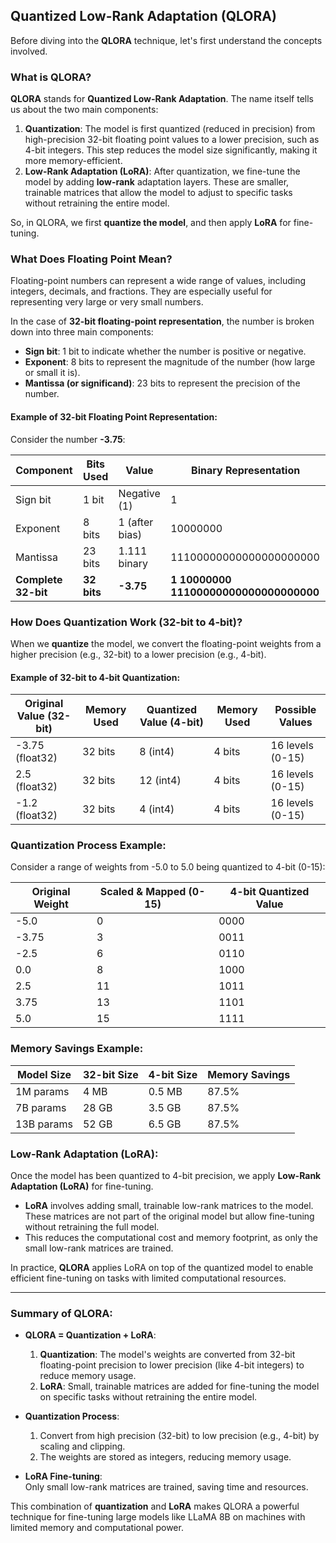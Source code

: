 ## Quantized Low-Rank Adaptation (QLORA)

Before diving into the **QLORA** technique, let's first understand the concepts involved.

### What is QLORA?

**QLORA** stands for **Quantized Low-Rank Adaptation**. The name itself tells us about the two main components:
1. **Quantization**: The model is first quantized (reduced in precision) from high-precision 32-bit floating point values to a lower precision, such as 4-bit integers. This step reduces the model size significantly, making it more memory-efficient.
2. **Low-Rank Adaptation (LoRA)**: After quantization, we fine-tune the model by adding **low-rank** adaptation layers. These are smaller, trainable matrices that allow the model to adjust to specific tasks without retraining the entire model.

So, in QLORA, we first **quantize the model**, and then apply **LoRA** for fine-tuning.

### What Does Floating Point Mean?

Floating-point numbers can represent a wide range of values, including integers, decimals, and fractions. They are especially useful for representing very large or very small numbers. 

In the case of **32-bit floating-point representation**, the number is broken down into three main components:
- **Sign bit**: 1 bit to indicate whether the number is positive or negative.
- **Exponent**: 8 bits to represent the magnitude of the number (how large or small it is).
- **Mantissa (or significand)**: 23 bits to represent the precision of the number.

#### Example of 32-bit Floating Point Representation:

Consider the number **-3.75**:

| Component | Bits Used | Value | Binary Representation |
|-----------|-----------|-------|---------------------|
| Sign bit | 1 bit | Negative (1) | 1 |
| Exponent | 8 bits | 1 (after bias) | 10000000 |
| Mantissa | 23 bits | 1.111 binary | 11100000000000000000000 |
| **Complete 32-bit** | **32 bits** | **-3.75** | **1 10000000 11100000000000000000000** |

### How Does Quantization Work (32-bit to 4-bit)?

When we **quantize** the model, we convert the floating-point weights from a higher precision (e.g., 32-bit) to a lower precision (e.g., 4-bit). 

#### Example of 32-bit to 4-bit Quantization:

| Original Value (32-bit) | Memory Used | Quantized Value (4-bit) | Memory Used | Possible Values |
|------------------------|-------------|------------------------|-------------|-----------------|
| -3.75 (float32) | 32 bits | 8 (int4) | 4 bits | 16 levels (0-15) |
| 2.5 (float32) | 32 bits | 12 (int4) | 4 bits | 16 levels (0-15) |
| -1.2 (float32) | 32 bits | 4 (int4) | 4 bits | 16 levels (0-15) |

### Quantization Process Example:

Consider a range of weights from -5.0 to 5.0 being quantized to 4-bit (0-15):

| Original Weight | Scaled & Mapped (0-15) | 4-bit Quantized Value |
|----------------|----------------------|---------------------|
| -5.0 | 0 | 0000 |
| -3.75 | 3 | 0011 |
| -2.5 | 6 | 0110 |
| 0.0 | 8 | 1000 |
| 2.5 | 11 | 1011 |
| 3.75 | 13 | 1101 |
| 5.0 | 15 | 1111 |

### Memory Savings Example:

| Model Size | 32-bit Size | 4-bit Size | Memory Savings |
|------------|-------------|------------|----------------|
| 1M params | 4 MB | 0.5 MB | 87.5% |
| 7B params | 28 GB | 3.5 GB | 87.5% |
| 13B params | 52 GB | 6.5 GB | 87.5% |

### Low-Rank Adaptation (LoRA):

Once the model has been quantized to 4-bit precision, we apply **Low-Rank Adaptation (LoRA)** for fine-tuning.

- **LoRA** involves adding small, trainable low-rank matrices to the model. These matrices are not part of the original model but allow fine-tuning without retraining the full model.
- This reduces the computational cost and memory footprint, as only the small low-rank matrices are trained.

In practice, **QLORA** applies LoRA on top of the quantized model to enable efficient fine-tuning on tasks with limited computational resources.

---

### Summary of QLORA:

- **QLORA = Quantization + LoRA**:  
  1. **Quantization**: The model's weights are converted from 32-bit floating-point precision to lower precision (like 4-bit integers) to reduce memory usage.
  2. **LoRA**: Small, trainable matrices are added for fine-tuning the model on specific tasks without retraining the entire model.
  
- **Quantization Process**:
  1. Convert from high precision (32-bit) to low precision (e.g., 4-bit) by scaling and clipping.
  2. The weights are stored as integers, reducing memory usage.
  
- **LoRA Fine-tuning**:  
  Only small low-rank matrices are trained, saving time and resources.

This combination of **quantization** and **LoRA** makes QLORA a powerful technique for fine-tuning large models like LLaMA 8B on machines with limited memory and computational power.